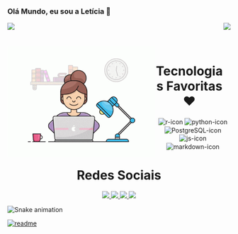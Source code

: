 ### Olá Mundo, eu sou a Letícia 👋

<div>
  
  <img  height="180em" src="https://github-readme-stats.vercel.app/api?username=LeticiaSBorges&show_icons=true&theme=great-gatsby&include_all_commits=true&count_private=true"/>
  <img align="right" height="180em" src="https://github-readme-stats.vercel.app/api/top-langs/?username=LeticiaSBorges&layout=compact&langs_count=16&theme=great-gatsby"/>
</div>
<br>

<div  align="center"> 
  <div style="display: inline_block"><br>
    <img align="left" height="250" alt="coding-time" src="programing.gif">
    <h1 align="center">Tecnologias Favoritas ❤</h1>
    <img align="center" height="30" width="40" alt="r-icon"  src="https://marketplace-assets.digitalocean.com/logos/rstudio-20-04.svg">
    <img align="center" height="30" width="40" alt="python-icon" src="https://upload.wikimedia.org/wikipedia/commons/thumb/0/0a/Python.svg/800px-Python.svg.png">
    <img align="center" height="30" width="40" alt="PostgreSQL-icon" src="https://upload.wikimedia.org/wikipedia/commons/thumb/2/29/Postgresql_elephant.svg/1200px-Postgresql_elephant.svg.png">
    <img align="center" height="30" width="40" alt="js-icon" src="https://logospng.org/download/javascript/logo-javascript-icon-1024.png">
    <img align="center" height="30" width="40" alt="markdown-icon" src="https://macdown.uranusjr.com/static/images/logo.png">
   </div>
    
  
  <h1 align="center">Redes Sociais</h1>
    <a href = "mailto: leticiasousa.borges@gmail.com">
      <img width="27" src="https://upload.wikimedia.org/wikipedia/commons/thumb/7/7e/Gmail_icon_%282020%29.svg/2560px-Gmail_icon_%282020%29.svg.png">
    </a>
    <a href = "https://www.linkedin.com/in/leticia-borges-a16b711a8/">
      <img width="25" src="https://upload.wikimedia.org/wikipedia/commons/thumb/f/f8/LinkedIn_icon_circle.svg/800px-LinkedIn_icon_circle.svg.png">
    </a>
    <a href = "https://www.instagram.com/leticia.borges.04/">
      <img width="25" src="https://cdn-icons-png.flaticon.com/512/174/174855.png">
    </a>
    <a href = "https://twitter.com/leticia_borges4">
      <img width="25" src="https://cdn.icon-icons.com/icons2/836/PNG/512/Twitter_icon-icons.com_66803.png">
    </a>
</div>

![Snake animation](https://github.com/LeticiaSBorges/LeticiaSBorges/blob/output/github-contribution-grid-snake.svg)

[![readme](https://github-readme-stats.vercel.app/api/pin/?username=LeticiaSBorges&repo=LeticiaSBorges&theme=react)](https://github.com/LeticiaSBorges/LeticiaSBorges)


<!--
### Hi there 👋
**LeticiaSBorges/LeticiaSBorges** is a ✨ _special_ ✨ repository because its `README.md` (this file) appears on your GitHub profile.

Here are some ideas to get you started:

- 🔭 I’m currently working on ...
- 🌱 I’m currently learning ...
- 👯 I’m looking to collaborate on ...
- 🤔 I’m looking for help with ...
- 💬 Ask me about ...
- 📫 How to reach me: ...
- 😄 Pronouns: ...
- ⚡ Fun fact: ...
-->

